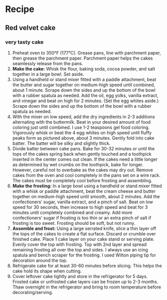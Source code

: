 # Recipe

## Red velvet cake

### very tasty cake

1. Preheat oven to 350°F (177°C). Grease pans, line with parchment paper, then grease the parchment paper. Parchment paper helps the cakes seamlessly release from the pans.
2. **Make the cake:** Whisk the flour, baking soda, cocoa powder, and salt together in a large bowl. Set aside.
3. Using a handheld or stand mixer fitted with a paddle attachment, beat the butter and sugar together on medium-high speed until combined, about 1 minute. Scrape down the sides and up the bottom of the bowl with a rubber spatula as needed. Add the oil, egg yolks, vanilla extract, and vinegar and beat on high for 2 minutes. (Set the egg whites aside.) Scrape down the sides and up the bottom of the bowl with a rubber spatula as needed.
4. With the mixer on low speed, add the dry ingredients in 2-3 additions alternating with the buttermilk. Beat in your desired amount of food coloring just until combined. I use 1-2 teaspoons gel food coloring. Vigorously whisk or beat the 4 egg whites on high speed until fluffy peaks form as pictured above, about 3 minutes. Gently fold into cake batter. The batter will be silky and slightly thick.
5. Divide batter between cake pans. Bake for 30-32 minutes or until the tops of the cakes spring back when gently touched and a toothpick inserted in the center comes out clean. If the cakes need a little longer as determined by wet crumbs on the toothpick, bake for longer. However, careful not to overbake as the cakes may dry out. Remove cakes from the oven and cool completely in the pans set on a wire rack. The cakes must be completely cool before frosting and assembling.
6. **Make the frosting:** In a large bowl using a handheld or stand mixer fitted with a whisk or paddle attachment, beat the cream cheese and butter together on medium-high speed until smooth, about 2 minutes. Add the confectioners’ sugar, vanilla extract, and a pinch of salt. Beat on low speed for 30 seconds, then increase to high speed and beat for 3 minutes until completely combined and creamy. Add more confectioners’ sugar if frosting is too thin or an extra pinch of salt if frosting is too sweet. Frosting should be soft, but not runny.
7. **Assemble and frost:** Using a large serrated knife, slice a thin layer off the tops of the cakes to create a flat surface. Discard or crumble over finished cake. Place 1 cake layer on your cake stand or serving plate. Evenly cover the top with frosting. Top with 2nd layer and spread remaining frosting all over the top and sides. I always use an icing spatula and bench scraper for the frosting. I used Wilton piping tip  for decoration around the top.
8. Refrigerate cake for at least 30-60 minutes before slicing. This helps the cake hold its shape when cutting.
9. Cover leftover cake tightly and store in the refrigerator for 5 days. Frosted cake or unfrosted cake layers can be frozen up to 2-3 months. Thaw overnight in the refrigerator and bring to room temperature before decorating/serving.